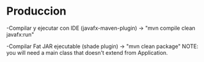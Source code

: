 # Produccion

 -Compilar y ejecutar con IDE (javafx-maven-plugin) -> "mvn compile clean javafx:run"
 
 -Compilar Fat JAR ejecutable (shade plugin) -> "mvn clean package" 
 NOTE: you will need a main class that doesn't extend from Application.
